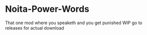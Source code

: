 # Noita-Power-Words
That one mod where you speaketh and you get punished WIP go to releases for actual download
